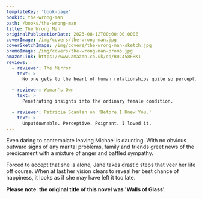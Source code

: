 ```yaml
---
templateKey: 'book-page'
bookId: the-wrong-man
path: /books/the-wrong-man
title: The Wrong Man
originalPublicationDate: 2023-08-12T00:00:00.000Z
coverImage: /img/covers/the-wrong-man.jpg
coverSketchImage: /img/covers/the-wrong-man-sketch.jpg
promoImage: /img/covers/the-wrong-man-promo.jpg
amazonLink: https://www.amazon.co.uk/dp/B0C458FBK1
reviews:
  - reviewer: The Mirror
    text: >
      No one gets to the heart of human relationships quite so perceptively as Brookfield.

  - reviewer: Woman's Own
    text: >
      Penetrating insights into the ordinary female condition.

  - reviewer: Patricia Scanlan on 'Before I Knew You.'
    text: >
      Unputdownable. Perceptive. Poignant. I loved it.
---
```


Even daring to contemplate leaving Michael is daunting. With no obvious outward signs of any marital problems, family and friends greet news of the predicament with a mixture of anger and baffled sympathy.

Forced to accept that she is alone, Jane takes drastic steps that veer her life off course.  When at last her vision clears to reveal her best chance of happiness, it looks as if she may have left it too late.

__Please note: the original title of this novel was 'Walls of Glass'.__
